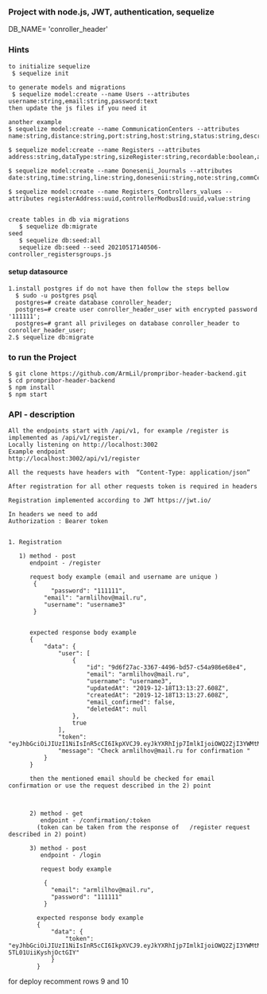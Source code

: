 ### Project with node.js, JWT, authentication, sequelize

DB_NAME= 'conroller_header'

### Hints

    to initialize sequelize
     $ sequelize init

    to generate models and migrations
     $ sequelize model:create --name Users --attributes username:string,email:string,password:text
    then update the js files if you need it

    another example
    $ sequelize model:create --name CommunicationCenters --attributes name:string,distance:string,port:string,host:string,status:string,description:string

    $ sequelize model:create --name Registers --attributes address:string,dataType:string,sizeRegister:string,recordable:boolean,appointment:string,description:string

    $ sequelize model:create --name Donesenii_Journals --attributes date:string,time:string,line:string,donesenii:string,note:string,commCenterPath:string

    $ sequelize model:create --name Registers_Controllers_values --attributes registerAddress:uuid,controllerModbusId:uuid,value:string


    create tables in db via migrations
       $ sequelize db:migrate
    seed
       $ sequelize db:seed:all
       sequelize db:seed --seed 20210517140506-controller_registersgroups.js

#### setup datasource

    1.install postgres if do not have then follow the steps bellow
      $ sudo -u postgres psql
      postgres=# create database conroller_header;
      postgres=# create user conroller_header_user with encrypted password '111111';
      postgres=# grant all privileges on database conroller_header to conroller_header_user;
    2.$ sequelize db:migrate

### to run the Project

    $ git clone https://github.com/ArmLil/prompribor-header-backend.git
    $ cd prompribor-header-backend
    $ npm install
    $ npm start

### API - description

    All the endpoints start with /api/v1, for example /register is implemented as /api/v1/register.
    Locally listening on http://localhost:3002
    Example endpoint
    http://localhost:3002/api/v1/register

    All the requests have headers with  “Content-Type: application/json”

    After registration for all other requests token is required in headers

    Registration implemented according to JWT https://jwt.io/

    In headers we need to add
    Authorization : Bearer token


    1. Registration

       1) method - post
          endpoint - /register

          request body example (email and username are unique )
           {
            	"password": "111111",
          	  "email": "armlilhov@mail.ru",
          	  "username": "username3"
           }


          expected response body example
          {
              "data": {
                  "user": [
                      {
                          "id": "9d6f27ac-3367-4496-bd57-c54a986e68e4",
                          "email": "armlilhov@mail.ru",
                          "username": "username3",
                          "updatedAt": "2019-12-18T13:13:27.608Z",
                          "createdAt": "2019-12-18T13:13:27.608Z",
                          "email_confirmed": false,
                          "deletedAt": null
                      },
                      true
                  ],
                  "token": "eyJhbGciOiJIUzI1NiIsInR5cCI6IkpXVCJ9.eyJkYXRhIjp7ImlkIjoiOWQ2ZjI3YWMtMzM2Ny00NDk2LWJkNTctYzU0YTk4NmU2OGU0IiwidXNlcm5hbWUiOiJ1c2VybmFtZTMiLCJlbWFpbCI6ImFybWxpbGhvdkBtYWlsLnJ1IiwiZW1haWxfY29uZmlybWVkIjpmYWxzZX0sImlhdCI6MTU3NjY3NDgwOCwiZXhwIjoxNTc2NzYxMjA4fQ.BoCFPlppYEv5HREEbbzKD9X1DrM46yIzBV9IbJroP9A",
                  "message": "Check armlilhov@mail.ru for confirmation "
              }
          }

          then the mentioned email should be checked for email confirmation or use the request described in the 2) point



          2) method - get
             endpoint - /confirmation/:token
            (token can be taken from the response of   /register request described in 2) point)

          3) method - post
             endpoint - /login

             request body example

              {
                "email": "armlilhov@mail.ru",
                "password": "111111"
              }

            expected response body example
            {
                "data": {
                    "token": "eyJhbGciOiJIUzI1NiIsInR5cCI6IkpXVCJ9.eyJkYXRhIjp7ImlkIjoiOWQ2ZjI3YWMtMzM2Ny00NDk2LWJkNTctYzU0YTk4NmU2OGU0IiwidXNlcm5hbWUiOiJ1c2VybmFtZTMiLCJlbWFpbCI6ImFybWxpbGhvdkBtYWlsLnJ1IiwiZW1haWxfY29uZmlybWVkIjp0cnVlfSwiaWF0IjoxNTc2Njc5MTU4LCJleHAiOjE1NzY3NjU1NTh9.OsfcCWB3EMSoIwMssAaznw0-5TL01UiiKyshjOctGIY"
                }
            }

for deploy recomment rows 9 and 10

